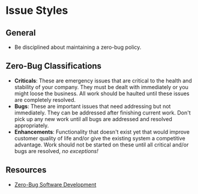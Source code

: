# Issue Styles

## General

- Be disciplined about maintaining a zero-bug policy.

## Zero-Bug Classifications

- **Criticals**: These are emergency issues that are critical to the health and stability of your
  company. They must be dealt with immediately or you might loose the business. All work should be
  haulted until these issues are completely resolved.
- **Bugs**: These are important issues that need addressing but not immediately. They can be
  addressed after finishing current work. Don't pick up any new work until all bugs are addressed
  and resolved appropriately.
- **Enhancements**: Functionality that doesn't exist yet that would improve customer quality of life
  and/or give the existing system a competitive advantage. Work should not be started on these until
  all critical and/or bugs are resolved, *no exceptions!*

## Resources

- [Zero-Bug Software Development](https://medium.com/quality-functions/the-zero-bug-policy-b0bd987be684)

